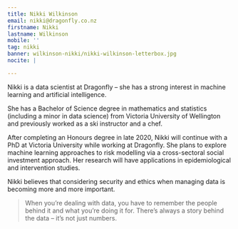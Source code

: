 ```yaml
---
title: Nikki Wilkinson
email: nikki@dragonfly.co.nz
firstname: Nikki
lastname: Wilkinson
mobile: ''
tag: nikki
banner: wilkinson-nikki/nikki-wilkinson-letterbox.jpg
nocite: |

---
```

Nikki is a data scientist at Dragonfly – she has a strong interest in machine learning and artificial intelligence.   
<!--more-->

She has a Bachelor of Science degree in mathematics and statistics (including a minor in data science) from Victoria University of Wellington and previously worked as a ski instructor and a chef.

After completing an Honours degree in late 2020, Nikki will continue with a PhD at Victoria University while working at Dragonfly. She plans to explore machine learning approaches to risk modelling via a cross-sectoral social investment approach. Her research will have applications in epidemiological and intervention studies.

Nikki believes that considering security and ethics when managing data is becoming more and more important.

> When you’re dealing with data, you have to remember the people behind it and what you’re doing it for. There’s always a story behind the data – it’s not just numbers.
